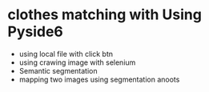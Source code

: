 # clothes matching with Using Pyside6

- using local file with click btn
- using crawing image with selenium
- Semantic segmentation
- mapping two images using segmentation anoots
